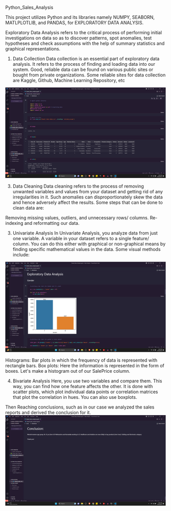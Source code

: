 Python_Sales_Analysis

This project utilizes Python and its libraries namely NUMPY, SEABORN, MATLPLOTLIB, and PANDAS, for EXPLORATORY DATA ANALYSIS.

Exploratory Data Analysis refers to the critical process of performing initial investigations on data so as to discover patterns, spot anomalies, test hypotheses and check assumptions with the help of summary statistics and graphical representations.

1. Data Collection
Data collection is an essential part of exploratory data analysis. It refers to the process of finding and loading data into our system. Good, reliable data can be found on various public sites or bought from private organizations. Some reliable sites for data collection are Kaggle, Github, Machine Learning Repository, etc

![alt text](https://github.com/Aditya-Mandothia/Data-Analysis/blob/7fea787a4fbef0719df90830d9dfcb47df4a7c95/Screenshot%20(72).png)

3. Data Cleaning
Data cleaning refers to the process of removing unwanted variables and values from your dataset and getting rid of any irregularities in it. Such anomalies can disproportionately skew the data and hence adversely affect the results. Some steps that can be done to clean data are:

Removing missing values, outliers, and unnecessary rows/ columns.
Re-indexing and reformatting our data.

3. Univariate Analysis
In Univariate Analysis, you analyze data from just one variable. A variable in your dataset refers to a single feature/ column. You can do this either with graphical or non-graphical means by finding specific mathematical values in the data. Some visual methods include:

![alt text](https://github.com/Aditya-Mandothia/Data-Analysis/blob/926a1f2db88e0a4509f648824c7bf0e08343ea2b/Screenshot%20(73).png)

Histograms: Bar plots in which the frequency of data is represented with rectangle bars.
Box plots: Here the information is represented in the form of boxes.
Let's make a histogram out of our SalePrice column.  

4. Bivariate Analysis
Here, you use two variables and compare them. This way, you can find how one feature affects the other. It is done with scatter plots, which plot individual data points or correlation matrices that plot the correlation in hues. You can also use boxplots.

Then Reaching conclusions, such as in our case we analyzed the sales reports and derived the conclusion for it.
![alt text](https://github.com/Aditya-Mandothia/Data-Analysis/blob/926a1f2db88e0a4509f648824c7bf0e08343ea2b/Screenshot%20(81).png)




